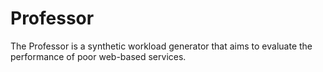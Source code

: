 # Professor
The Professor is a synthetic workload generator that aims to evaluate the performance of poor web-based services. 
